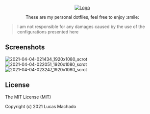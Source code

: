 <p align="center">
  <a href="https://github.com/machadolucasvp/dotfiles/">
    <img src="https://user-images.githubusercontent.com/44952113/113499793-2ee84280-94ef-11eb-9cf3-7345e5d9d046.png" alt="Logo">
  </a>

  <p align="center">
    These are my personal dotfiles, feel free to enjoy :smile:
  </p>
</p>

> I am not responsible for any damages caused by the use of the configurations presented here

## Screenshots
![2021-04-04-021434_1920x1080_scrot](https://user-images.githubusercontent.com/44952113/113499928-5c81bb80-94f0-11eb-8b3f-12fa83e82694.png)
![2021-04-04-022051_1920x1080_scrot](https://user-images.githubusercontent.com/44952113/113499932-61df0600-94f0-11eb-8f55-5232ab4d329c.png)
![2021-04-04-023247_1920x1080_scrot](https://user-images.githubusercontent.com/44952113/113499934-64416000-94f0-11eb-8839-0bee59396836.png)

## License
The MIT License (MIT)

Copyright (c) 2021 Lucas Machado
